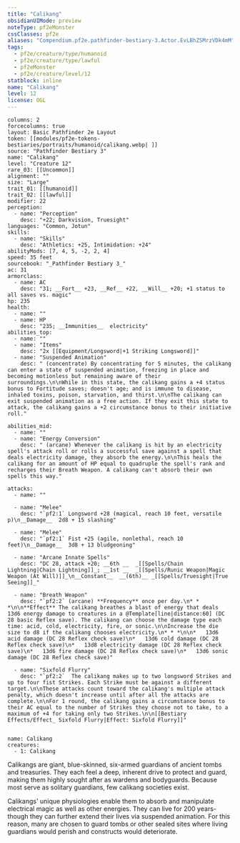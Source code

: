 ```yaml
---
title: "Calikang"
obsidianUIMode: preview
noteType: pf2eMonster
cssClasses: pf2e
aliases: "Compendium.pf2e.pathfinder-bestiary-3.Actor.EvLBhZSMrzVDk4mM" 
tags:
  - pf2e/creature/type/humanoid
  - pf2e/creature/type/lawful
  - pf2eMonster
  - pf2e/creature/level/12
statblock: inline
name: "Calikang"
level: 12
license: OGL
---
```


```statblock
columns: 2
forcecolumns: true
layout: Basic Pathfinder 2e Layout
token: [[modules/pf2e-tokens-bestiaries/portraits/humanoid/calikang.webp| ]]
source: "Pathfinder Bestiary 3"
name: "Calikang"
level: "Creature 12"
rare_03: [[Uncommon]]
alignment: ""
size: "Large"
trait_01: [[humanoid]]
trait_02: [[lawful]]
modifier: 22
perception:
  - name: "Perception"
    desc: "+22; Darkvision, Truesight"
languages: "Common, Jotun"
skills:
  - name: "Skills"
    desc: "Athletics: +25, Intimidation: +24"
abilityMods: [7, 4, 5, -2, 2, 4]
speed: 35 feet
sourcebook: "_Pathfinder Bestiary 3_"
ac: 31
armorclass:
  - name: AC
    desc: "31; __Fort__ +23, __Ref__ +22, __Will__ +20; +1 status to all saves vs. magic"
hp: 235
health:
  - name: ""
  - name: HP
    desc: "235; __Immunities__  electricity"
abilities_top:
  - name: ""
  - name: "Items"
    desc: "2x [[Equipment/Longsword|+1 Striking Longsword]]"
  - name: "Suspended Animation"
    desc: " (concentrate) By concentrating for 5 minutes, the calikang can enter a state of suspended animation, freezing in place and becoming motionless but remaining aware of their surroundings.\n\nWhile in this state, the calikang gains a +4 status bonus to Fortitude saves; doesn't age; and is immune to disease, inhaled toxins, poison, starvation, and thirst.\n\nThe calikang can exit suspended animation as a free action. If they exit this state to attack, the calikang gains a +2 circumstance bonus to their initiative roll."

abilities_mid:
  - name: ""
  - name: "Energy Conversion"
    desc: " (arcane) Whenever the calikang is hit by an electricity spell's attack roll or rolls a successful save against a spell that deals electricity damage, they absorb the energy.\n\nThis heals the calikang for an amount of HP equal to quadruple the spell's rank and recharges their Breath Weapon. A calikang can't absorb their own spells this way."

attacks:
  - name: ""

  - name: "Melee"
    desc: "`pf2:1` Longsword +28 (magical, reach 10 feet, versatile p)\n__Damage__  2d8 + 15 slashing"

  - name: "Melee"
    desc: "`pf2:1` Fist +25 (agile, nonlethal, reach 10 feet)\n__Damage__  3d8 + 13 bludgeoning"

  - name: "Arcane Innate Spells"
    desc: "DC 28, attack +20; __6th __  _[[Spells/Chain Lightning|Chain Lightning]]_; __1st __  _[[Spells/Runic Weapon|Magic Weapon (At Will)]]_\n__Constant__  __(6th)__ _[[Spells/Truesight|True Seeing]]_"

  - name: "Breath Weapon"
    desc: "`pf2:2` (arcane) **Frequency** once per day.\n* * *\n\n**Effect** The calikang breathes a blast of energy that deals 13d6 energy damage to creatures in a @Template[line|distance:60] (DC 28 basic Reflex save). The calikang can choose the damage type each time: acid, cold, electricity, fire, or sonic.\n\nIncrease the die size to d8 if the calikang chooses electricity.\n* * *\n\n*   13d6 acid damage (DC 28 Reflex check save)\n*   13d6 cold damage (DC 28 Reflex check save)\n*   13d8 electricity damage (DC 28 Reflex check save)\n*   13d6 fire damage (DC 28 Reflex check save)\n*   13d6 sonic damage (DC 28 Reflex check save)"

  - name: "Sixfold Flurry"
    desc: "`pf2:2`  The calikang makes up to two longsword Strikes and up to four fist Strikes. Each Strike must be against a different target.\n\nThese attacks count toward the calikang's multiple attack penalty, which doesn't increase until after all the attacks are complete.\n\nFor 1 round, the calikang gains a circumstance bonus to their AC equal to the number of Strikes they choose not to take, to a maximum of +4 for taking only two Strikes.\n\n[[Bestiary Effects/Effect_ Sixfold Flurry|Effect: Sixfold Flurry]]"
 
```

```encounter-table
name: Calikang
creatures:
  - 1: Calikang
```



Calikangs are giant, blue-skinned, six-armed guardians of ancient tombs and treasuries. They each feel a deep, inherent drive to protect and guard, making them highly sought after as wardens and bodyguards. Because most serve as solitary guardians, few calikang societies exist.

Calikangs' unique physiologies enable them to absorb and manipulate electrical magic as well as other energies. They can live for 200 years-though they can further extend their lives via suspended animation. For this reason, many are chosen to guard tombs or other sealed sites where living guardians would perish and constructs would deteriorate.
